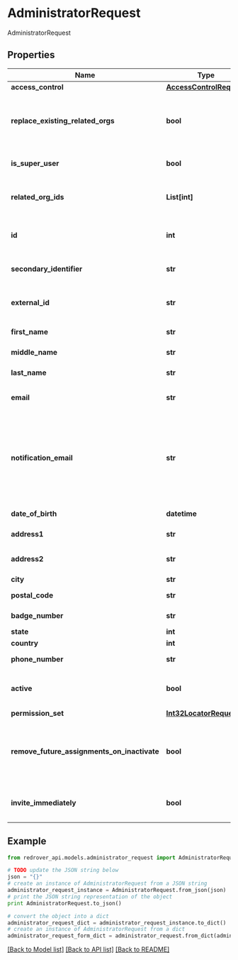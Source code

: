 # AdministratorRequest

AdministratorRequest

## Properties

Name | Type | Description | Notes
------------ | ------------- | ------------- | -------------
**access_control** | [**AccessControlRequest**](AccessControlRequest.md) |  | 
**replace_existing_related_orgs** | **bool** | If existing related Organizations will be replaced. (Default is true) | [optional] 
**is_super_user** | **bool** | If the Administrator is a super user | [optional] 
**related_org_ids** | **List[int]** | Organization Ids that the Administrator is related it | [optional] 
**id** | **int** | The Red Rover internal Id of OrgUser (numeric) | [optional] 
**secondary_identifier** | **str** | The secondary identifier for the User | [optional] 
**external_id** | **str** | The external Id of OrgUser (alpha-numeric) | [optional] 
**first_name** | **str** | The User&#39;s first name | [optional] 
**middle_name** | **str** | The User&#39;s middle name | [optional] 
**last_name** | **str** | The User&#39;s last name | [optional] 
**email** | **str** | The User&#39;s email (authentication) | [optional] 
**notification_email** | **str** | The User&#39;s email that will receive notifications. For SSO districts only. If empty, the Email field will be used. Field is optional | [optional] 
**date_of_birth** | **datetime** | The User&#39;s date of birth | [optional] 
**address1** | **str** | The User&#39;s address | [optional] 
**address2** | **str** | The User&#39;s address (continued) | [optional] 
**city** | **str** | The User&#39;s city | [optional] 
**postal_code** | **str** | The User&#39;s postal code | [optional] 
**badge_number** | **str** | The User&#39;s badge number | [optional] 
**state** | **int** |  | [optional] 
**country** | **int** |  | [optional] 
**phone_number** | **str** | The User&#39;s phone number | [optional] 
**active** | **bool** | If the user is active. (Default is true for Create) | [optional] 
**permission_set** | [**Int32LocatorRequest**](Int32LocatorRequest.md) |  | [optional] 
**remove_future_assignments_on_inactivate** | **bool** | If all assignments are to be removed if the user is inactivated at any time | [optional] 
**invite_immediately** | **bool** | If the user is to receive an invitation email right away | [optional] 

## Example

```python
from redrover_api.models.administrator_request import AdministratorRequest

# TODO update the JSON string below
json = "{}"
# create an instance of AdministratorRequest from a JSON string
administrator_request_instance = AdministratorRequest.from_json(json)
# print the JSON string representation of the object
print AdministratorRequest.to_json()

# convert the object into a dict
administrator_request_dict = administrator_request_instance.to_dict()
# create an instance of AdministratorRequest from a dict
administrator_request_form_dict = administrator_request.from_dict(administrator_request_dict)
```
[[Back to Model list]](../README.md#documentation-for-models) [[Back to API list]](../README.md#documentation-for-api-endpoints) [[Back to README]](../README.md)


